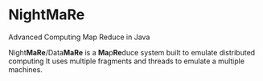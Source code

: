 # NightMaRe
Advanced Computing Map Reduce in Java

Night**MaRe**/Data**MaRe** is a **Ma**p**Re**duce system built to emulate distributed computing
It uses multiple fragments and threads to emulate a multiple machines.
